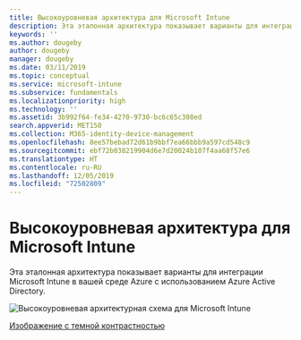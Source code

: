 ```yaml
---
title: Высокоуровневая архитектура для Microsoft Intune
description: Эта эталонная архитектура показывает варианты для интеграции Microsoft Intune в вашей среде Azure с использованием Azure Active Directory.
keywords: ''
ms.author: dougeby
author: dougeby
manager: dougeby
ms.date: 03/11/2019
ms.topic: conceptual
ms.service: microsoft-intune
ms.subservice: fundamentals
ms.localizationpriority: high
ms.technology: ''
ms.assetid: 3b992f64-fe34-4270-9730-bc6c65c308ed
search.appverid: MET150
ms.collection: M365-identity-device-management
ms.openlocfilehash: 8ee57bebad72d61b9bbf7ea66bbb9a597cd548c9
ms.sourcegitcommit: ebf72b038219904d6e7d20024b107f4aa68f57e6
ms.translationtype: HT
ms.contentlocale: ru-RU
ms.lasthandoff: 12/05/2019
ms.locfileid: "72502809"
---
```

# <a name="high-level-architecture-for-microsoft-intune"></a>Высокоуровневая архитектура для Microsoft Intune
Эта эталонная архитектура показывает варианты для интеграции Microsoft Intune в вашей среде Azure с использованием Azure Active Directory.  

![Высокоуровневая архитектурная схема для Microsoft Intune](./media/high-level-architecture/intunearchitecture_wh.svg)

[Изображение с темной контрастностью](./media/intunearchitecture.svg)

